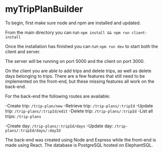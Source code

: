 # myTripPlanBuilder

To begin, first make sure node and npm are installed and updated.

From the main directory you can run `npm install && npm run client-install`

Once the installation has finished you can run `npm run dev` to start both the client and server.

The server will be running on port 5000 and the client on port 3000.

On the client you are able to add trips and delete trips, as well as delete days belonging to trips. There are a few features that still need to be implemented on the front-end, but these missing features all work on the back-end.

For the back-end the following routes are available:

-Create trip: `/trip-plan/new`
-Retrieve trip: `/trip-plans/:tripId`
-Update trip: `/trip-plans/:tripId/edit`
-Delete trip: `/trip-plans/:tripId`
-List all trips: `/trip-plans`

-Create day: `/trip-plans/:tripId/days`
-Update day: `/trip-plans/:tripId/days/:dayId`

The back-end was created using Node and Express while the front-end is made using React. The database is PostgreSQL hosted on ElephantSQL.
